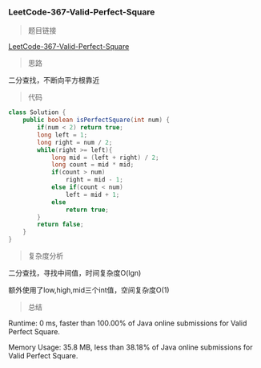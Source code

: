 ### LeetCode-367-Valid-Perfect-Square

> 题目链接

[LeetCode-367-Valid-Perfect-Square](https://leetcode.com/problems/valid-perfect-square/)

> 思路

二分查找，不断向平方根靠近

> 代码

```java
class Solution {
    public boolean isPerfectSquare(int num) {
        if(num < 2) return true;
        long left = 1;
        long right = num / 2;
        while(right >= left){
            long mid = (left + right) / 2;
            long count = mid * mid;
            if(count > num)
                right = mid - 1;
            else if(count < num)
                left = mid + 1;
            else
                return true;
        }
        return false;
    }
}
```

> 复杂度分析

二分查找，寻找中间值，时间复杂度O(lgn)

额外使用了low,high,mid三个int值，空间复杂度O(1)

> 总结

Runtime: 0 ms, faster than 100.00% of Java online submissions for Valid Perfect Square.

Memory Usage: 35.8 MB, less than 38.18% of Java online submissions for Valid Perfect Square.
